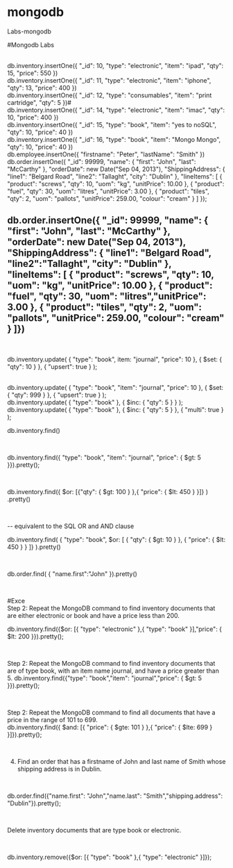 # mongodb
Labs-mongodb


#Mongodb Labs 

<br>
db.inventory.insertOne({ "_id": 10, "type": "electronic", "item": "ipad", "qty": 15, "price": 550 })
<br>
db.inventory.insertOne({ "_id": 11, "type": "electronic", "item": "iphone", "qty": 13, "price": 400 })
<br>
db.inventory.insertOne({ "_id": 12, "type": "consumables", "item": "print cartridge", "qty": 5 })#
<br>
db.inventory.insertOne({ "_id": 14, "type": "electronic", "item": "imac", "qty": 10, "price": 400 })
<br>
db.inventory.insertOne({ "_id": 15, "type": "book", "item": "yes to noSQL", "qty": 10, "price": 40 })
<br>
db.inventory.insertOne({ "_id": 16, "type": "book", "item": "Mongo Mongo", "qty": 10, "price": 40 })
<br>
db.employee.insertOne({ "firstname": "Peter", "lastName": "Smith" })
<br>
db.order.insertOne({
  "_id": 99999,
  "name": { "first": "John", "last": "McCarthy" },
  "orderDate": new Date("Sep 04, 2013"),
  "ShippingAddress": { "line1": "Belgard Road", "line2": "Tallaght", "city": "Dublin" },
  "lineItems": [
    { "product": "screws", "qty": 10, "uom": "kg", "unitPrice": 10.00 },
    { "product": "fuel", "qty": 30, "uom": "litres", "unitPrice": 3.00 },
    { "product": "tiles", "qty": 2, "uom": "pallots", "unitPrice": 259.00, "colour": "cream" }
  ]
});
<br>




db.order.insertOne({  "_id": 99999,  "name": { "first": "John", "last": "McCarthy" },  "orderDate": new Date("Sep 04, 2013"),  "ShippingAddress": { "line1": "Belgard Road", "line2":"Tallaght", "city": "Dublin" },  "lineItems": [    { "product": "screws", "qty": 10, "uom": "kg", "unitPrice": 10.00 },    { "product": "fuel", "qty": 30, "uom": "litres","unitPrice": 3.00 },    { "product": "tiles", "qty": 2, "uom": "pallots", "unitPrice": 259.00, "colour": "cream" }  ]})
------------------------------------------------

<br>

db.inventory.update(
   { "type": "book", item: "journal", "price": 10 },
   { $set: { "qty": 10 } },
   { "upsert": true }
);

<br>
db.inventory.update(
   { "type": "book", "item": "journal", "price": 10 },
   { $set: { "qty": 999 } },
   { "upsert": true }
);

<br>
db.inventory.update(
   { "type": "book" },
   { $inc: { "qty": 5 } }
);

<br>
db.inventory.update(
   { "type": "book" },
   { $inc: { "qty": 5 } },
   { "multi": true }
);

<br>

db.inventory.find()


<br>


db.inventory.find({ "type": "book", "item": "journal", "price": { $gt: 5 }}).pretty();


<br>




db.inventory.find({ $or: [{"qty": { $gt: 100 } },{ "price": { $lt: 450 } }]} ) .pretty() 

<br>

-- equivalent to the SQL OR and AND clause

db.inventory.find( { "type": "book", $or: [ { "qty": { $gt: 10 } }, { "price": { $lt: 450 } } ]} ).pretty() 


<br>


db.order.find( { "name.first":"John" }).pretty() 



<br>

#Exce
<br>
Step 2: Repeat the MongoDB command to find inventory documents that are either electronic or book and have a price less than 200.
<br>

db.inventory.find({$or: [{ "type": "electronic" },{ "type": "book" }],"price": { $lt: 200 }}).pretty();

<br>

Step 2: Repeat the MongoDB command to find inventory documents that are of type book, with an item name journal, and have a price greater than 5.
db.inventory.find({"type": "book","item": "journal","price": { $gt: 5 }}).pretty();

<br>


Step 2: Repeat the MongoDB command to find all documents that have a price in the range of 101 to 699.
<br>
db.inventory.find({ $and: [{ "price": { $gte: 101 } },{ "price": { $lte: 699 } }]}).pretty();

<br>


4.	Find an order that has a firstname of John and last name of Smith whose shipping address is in Dublin.
<br>

db.order.find({"name.first": "John","name.last": "Smith","shipping.address": "Dublin"}).pretty();

<br>

Delete inventory documents that are type book or electronic.

<br>

db.inventory.remove({$or: [{ "type": "book" },{ "type": "electronic" }]});

<br>
